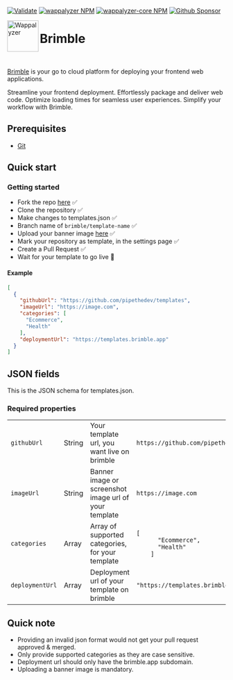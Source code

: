 [![Validate](https://github.com/wappalyzer/wappalyzer/actions/workflows/validate.yml/badge.svg)](https://github.com/wappalyzer/wappalyzer/actions/workflows/validate.yml)
[![wappalyzer NPM](https://img.shields.io/badge/npm-wappalyzer-blue)](https://www.npmjs.com/package/wappalyzer)
[![wappalyzer-core NPM](https://img.shields.io/badge/npm-wappalyzer--core-blue)](https://www.npmjs.com/package/wappalyzer-core)
[![Github Sponsor](https://img.shields.io/static/v1?label=Sponsor&message=%E2%9D%A4&logo=GitHub&link=https://github.com/sponsors/AliasIO)](https://github.com/sponsors/AliasIO)

<a href="https://www.wappalyzer.com/?utm_source=readme&utm_medium=github&utm_campaign=wappalyzer"><img src="https://www.wappalyzer.com/images/logo/icon_192.png" height="72" alt="Wappalyzer" align="left" /></a>

# Brimble

<br>

[Brimble](https://www.brimble.io) is your go to cloud platform for deploying your frontend web applications.

Streamline your frontend deployment. Effortlessly package and deliver web code. Optimize loading times for seamless user experiences. Simplify your workflow with Brimble.

## Prerequisites

-   [Git](https://git-scm.com)

## Quick start


### Getting started

* Fork the repo [here](https://github.com/brimblehq/templates/fork) ✅
* Clone the repository ✅
* Make changes to templates.json ✅
* Branch name of <code>brimble/template-name</code> ✅
* Upload your banner image [here](https://forms.gle/FwUpnyjp46oiDT6w8) ✅
* Mark your repository as template, in the settings page ✅
* Create a Pull Request ✅
* Wait for your template to go live 🚀


#### Example

```json
[
  {
    "githubUrl": "https://github.com/pipethedev/templates",
    "imageUrl": "https://image.com",
    "categories": [
      "Ecommerce",
      "Health"
    ],
    "deploymentUrl": "https://templates.brimble.app"
  }
]
```

## JSON fields

This is the JSON schema for templates.json.

### Required properties

<table>

  <tbody>
    <tr>
      <td><code>githubUrl</code></td>
      <td>String</td>
      <td>
        Your template url, you want live on brimble
      </td>
      <td><code>https://github.com/pipethedev/templates</code></td>
    </tr>
    <tr>
      <td><code>imageUrl</code></td>
      <td>String</td>
      <td>Banner image or screenshot image url of your template</td>
      <td>
        <code>https://image.com</code>
      </td>
    </tr>
    <tr>
      <td><code>categories</code></td>
      <td>Array</td>
      <td>Array of supported categories, for your template</td>
      <td>
        <code>[
      "Ecommerce",
      "Health"
    ]</code>
      </td>
    </tr>
    <tr>
      <td><code>deploymentUrl</code></td>
      <td>Array</td>
      <td>Deployment url of your template on brimble</td>
      <td>
        <code>"https://templates.brimble.app"</code>
      </td>
    </tr>
  </tbody>
</table>


## Quick note

-   Providing an invalid json format would not get your pull request approved & merged.
-   Only provide supported categories as they are case sensitive.
-   Deployment url should only have the brimble.app subdomain.
-   Uploading a banner image is mandatory.
